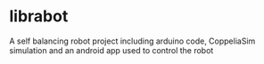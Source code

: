 # librabot
A self balancing robot project including arduino code, CoppeliaSim simulation and an android app used to control the robot
